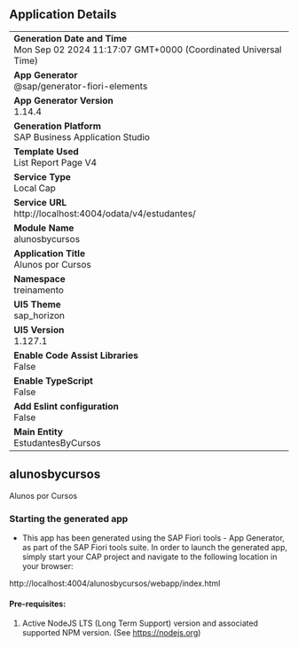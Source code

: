 ## Application Details
|               |
| ------------- |
|**Generation Date and Time**<br>Mon Sep 02 2024 11:17:07 GMT+0000 (Coordinated Universal Time)|
|**App Generator**<br>@sap/generator-fiori-elements|
|**App Generator Version**<br>1.14.4|
|**Generation Platform**<br>SAP Business Application Studio|
|**Template Used**<br>List Report Page V4|
|**Service Type**<br>Local Cap|
|**Service URL**<br>http://localhost:4004/odata/v4/estudantes/|
|**Module Name**<br>alunosbycursos|
|**Application Title**<br>Alunos por Cursos|
|**Namespace**<br>treinamento|
|**UI5 Theme**<br>sap_horizon|
|**UI5 Version**<br>1.127.1|
|**Enable Code Assist Libraries**<br>False|
|**Enable TypeScript**<br>False|
|**Add Eslint configuration**<br>False|
|**Main Entity**<br>EstudantesByCursos|

## alunosbycursos

Alunos por Cursos

### Starting the generated app

-   This app has been generated using the SAP Fiori tools - App Generator, as part of the SAP Fiori tools suite.  In order to launch the generated app, simply start your CAP project and navigate to the following location in your browser:

http://localhost:4004/alunosbycursos/webapp/index.html

#### Pre-requisites:

1. Active NodeJS LTS (Long Term Support) version and associated supported NPM version.  (See https://nodejs.org)


